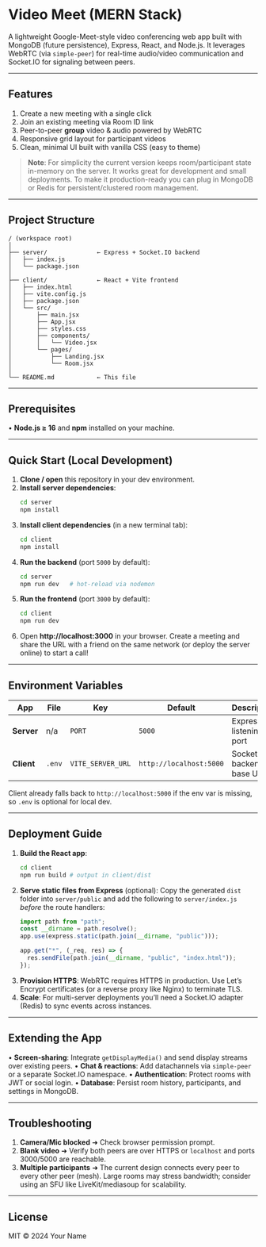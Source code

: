 # Video Meet (MERN Stack)

A lightweight Google-Meet-style video conferencing web app built with MongoDB (future persistence), Express, React, and Node.js. It leverages WebRTC (via `simple-peer`) for real-time audio/video communication and Socket.IO for signaling between peers.

---

## Features

1. Create a new meeting with a single click
2. Join an existing meeting via Room ID link
3. Peer-to-peer **group** video & audio powered by WebRTC
4. Responsive grid layout for participant videos
5. Clean, minimal UI built with vanilla CSS (easy to theme)

> **Note**: For simplicity the current version keeps room/participant state in-memory on the server. It works great for development and small deployments. To make it production-ready you can plug in MongoDB or Redis for persistent/clustered room management.

---

## Project Structure

```
/ (workspace root)
│
├── server/              ← Express + Socket.IO backend
│   ├── index.js
│   └── package.json
│
├── client/              ← React + Vite frontend
│   ├── index.html
│   ├── vite.config.js
│   ├── package.json
│   └── src/
│       ├── main.jsx
│       ├── App.jsx
│       ├── styles.css
│       ├── components/
│       │   └── Video.jsx
│       └── pages/
│           ├── Landing.jsx
│           └── Room.jsx
│
└── README.md            ← This file
```

---

## Prerequisites

• **Node.js ≥ 16** and **npm** installed on your machine.

---

## Quick Start (Local Development)

1. **Clone / open** this repository in your dev environment.
2. **Install server dependencies**:
   ```bash
   cd server
   npm install
   ```
3. **Install client dependencies** (in a new terminal tab):
   ```bash
   cd client
   npm install
   ```
4. **Run the backend** (port `5000` by default):
   ```bash
   cd server
   npm run dev   # hot-reload via nodemon
   ```
5. **Run the frontend** (port `3000` by default):
   ```bash
   cd client
   npm run dev
   ```
6. Open **http://localhost:3000** in your browser. Create a meeting and share the URL with a friend on the same network (or deploy the server online) to start a call!

---

## Environment Variables

| App        | File        | Key               | Default                 | Description                         |
|------------|-------------|-------------------|-------------------------|-------------------------------------|
| **Server** | n/a         | `PORT`            | `5000`                  | Express listening port              |
| **Client** | `.env`      | `VITE_SERVER_URL` | `http://localhost:5000` | Socket.IO backend base URL          |

Client already falls back to `http://localhost:5000` if the env var is missing, so `.env` is optional for local dev.

---

## Deployment Guide

1. **Build the React app**:
   ```bash
   cd client
   npm run build # output in client/dist
   ```
2. **Serve static files from Express** (optional):
   Copy the generated `dist` folder into `server/public` and add the following to `server/index.js` _before_ the route handlers:
   ```js
   import path from "path";
   const __dirname = path.resolve();
   app.use(express.static(path.join(__dirname, "public")));

   app.get("*", (_req, res) => {
     res.sendFile(path.join(__dirname, "public", "index.html"));
   });
   ```
3. **Provision HTTPS**: WebRTC requires HTTPS in production. Use Let’s Encrypt certificates (or a reverse proxy like Nginx) to terminate TLS.
4. **Scale**: For multi-server deployments you’ll need a Socket.IO adapter (Redis) to sync events across instances.

---

## Extending the App

• **Screen-sharing**: Integrate `getDisplayMedia()` and send display streams over existing peers.
• **Chat & reactions**: Add datachannels via `simple-peer` or a separate Socket.IO namespace.
• **Authentication**: Protect rooms with JWT or social login.
• **Database**: Persist room history, participants, and settings in MongoDB.

---

## Troubleshooting

1. **Camera/Mic blocked** ➜ Check browser permission prompt.
2. **Blank video** ➜ Verify both peers are over HTTPS or `localhost` and ports 3000/5000 are reachable.
3. **Multiple participants** ➜ The current design connects every peer to every other peer (mesh). Large rooms may stress bandwidth; consider using an SFU like LiveKit/mediasoup for scalability.

---

## License

MIT © 2024 Your Name